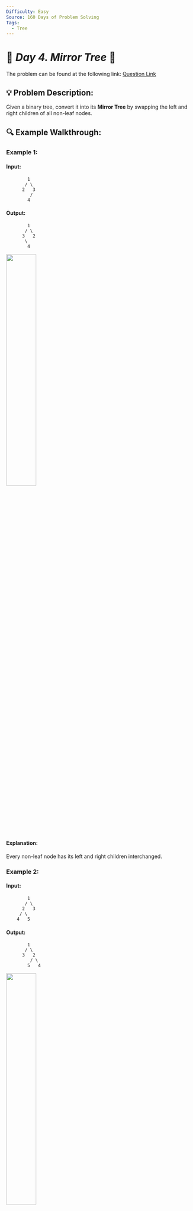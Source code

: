 ```yaml
---
Difficulty: Easy
Source: 160 Days of Problem Solving
Tags:
  - Tree
---
```


# 🚀 _Day 4. Mirror Tree_ 🧠

The problem can be found at the following link: [Question Link](https://www.geeksforgeeks.org/batch/gfg-160-problems/track/tree-gfg-160/problem/mirror-tree)

## 💡 **Problem Description:**

Given a binary tree, convert it into its **Mirror Tree** by swapping the left and right children of all non-leaf nodes.

## 🔍 **Example Walkthrough:**

### **Example 1:**

#### **Input:**

```
        1
       / \
      2   3
         /
        4
```

#### **Output:**

```
        1
       / \
      3   2
       \
        4
```

<img src="https://github.com/user-attachments/assets/16c6b8d7-160f-4260-b6e5-629d51b3d248" width="40%">

#### **Explanation:**

Every non-leaf node has its left and right children interchanged.

### **Example 2:**

#### **Input:**

```
        1
       / \
      2   3
     / \
    4   5
```

#### **Output:**

```
        1
       / \
      3   2
         / \
        5   4
```

<img src="https://github.com/user-attachments/assets/f4d620f5-19e1-4c84-94a5-a543cb89f9d1" width="40%">

#### **Explanation:**

Every non-leaf node has its left and right children interchanged.

### **Constraints:**

- 1 ≤ number of nodes ≤ $10^5$
- 1 ≤ node->data ≤ $10^5$

## 🎯 **My Approach:**

### **Recursive DFS (Top-Down)**

1. **Base Case:** If the node is `NULL`, return.
2. **Recursively traverse** the left and right subtrees.
3. **Swap** the left and right children of the current node.

## 🕒 **Time and Auxiliary Space Complexity**

- **Expected Time Complexity:** `O(N)`, since every node is visited once.
- **Expected Auxiliary Space Complexity:** `O(1)` OR `O(H)` for recursive DFS (`H = height of the tree`).

## 📝 **Solution Code**

## Code (C)

```c
void mirror(Node *n) {
    if (!n) return;
    mirror(n->left);
    mirror(n->right);
    Node* t = n->left;
    n->left = n->right;
    n->right = t;
}
```

**Note:** The C code may show an error when compiled and run, but if you proceed with submission, it still passes all test cases.

For example, consider the input:

```
1 2 3 N N 4
```

The output after compilation and running:

```
1 3 2
```

Expected output:

```
1 3 2 N 4
```

Although there is a difference in output format during execution, submitting the code results in a **successful pass for all test cases**.

## Code (C++)

```cpp
class Solution {
public:
    void mirror(Node* node) {
        if (!node) return;
        mirror(node->left);
        mirror(node->right);
        swap(node->left, node->right);
    }
};
```

<details>
  <summary><h2 align="center">🌲 Alternative Approaches</h2></summary>

### **2️⃣ Iterative BFS (Level Order)**

```cpp
class Solution {
public:
    void mirror(Node* root) {
        if (!root) return;
        queue<Node*> q;
        q.push(root);
        while (!q.empty()) {
            Node* cur = q.front(); q.pop();
            swap(cur->left, cur->right);
            if (cur->left) q.push(cur->left);
            if (cur->right) q.push(cur->right);
        }
    }
};
```

### **3️⃣ Iterative DFS (Using Stack)**

```cpp
class Solution {
public:
    void mirror(Node* root) {
        if (!root) return;
        stack<Node*> s;
        s.push(root);
        while (!s.empty()) {
            Node* cur = s.top(); s.pop();
            swap(cur->left, cur->right);
            if (cur->left) s.push(cur->left);
            if (cur->right) s.push(cur->right);
        }
    }
};
```

## **Comparison of Approaches**

| Approach                        | Time Complexity | Space Complexity | Method      | Pros                                  | Cons                                    |
| ------------------------------- | --------------- | ---------------- | ----------- | ------------------------------------- | --------------------------------------- |
| **Recursive DFS (Top-Down)**    | 🟢 **O(N)**     | 🟡 **O(H)**      | Recursion   | Simple and concise                    | May cause stack overflow for deep trees |
| **Iterative BFS (Level Order)** | 🟢 **O(N)**     | 🔴 **O(W)**      | Queue-based | Avoids recursion depth issues         | Uses more memory for wide trees         |
| **Iterative DFS (Stack)**       | 🟢 **O(N)**     | 🟡 **O(H)**      | Stack-based | Explicit control over traversal order | Still uses extra space for the stack    |

### **Best Choice?**

- **For balanced trees**, the **Recursive DFS** approach is fine.
- **For deep trees**, the **Iterative BFS** approach is preferable to avoid recursion depth issues.
- **For explicit control and iterative processing**, the **Iterative DFS (Stack)** approach is a solid option.

</details>

## Code (Java)

```java
class Solution {
    void mirror(Node node) {
        if (node == null) return;
        mirror(node.left);
        mirror(node.right);
        Node temp = node.left;
        node.left = node.right;
        node.right = temp;
    }
}
```

## Code (Python)

```python
class Solution:
    def mirror(self, root):
        if not root:
            return
        self.mirror(root.left)
        self.mirror(root.right)
        root.left, root.right = root.right, root.left
```

## 🎯 **Contribution and Support:**

For discussions, questions, or doubts related to this solution, feel free to connect on LinkedIn: [Any Questions](https://www.linkedin.com/in/patel-hetkumar-sandipbhai-8b110525a/). Let’s make this learning journey more collaborative!

⭐ If you find this helpful, please give this repository a star! ⭐

---

<div align="center">
  <h3><b>📍Visitor Count</b></h3>
</div>

<p align="center">
  <img src="https://visitor-badge.laobi.icu/badge?page_id=Hunterdii.GeeksforGeeks-POTD" />
</p>
